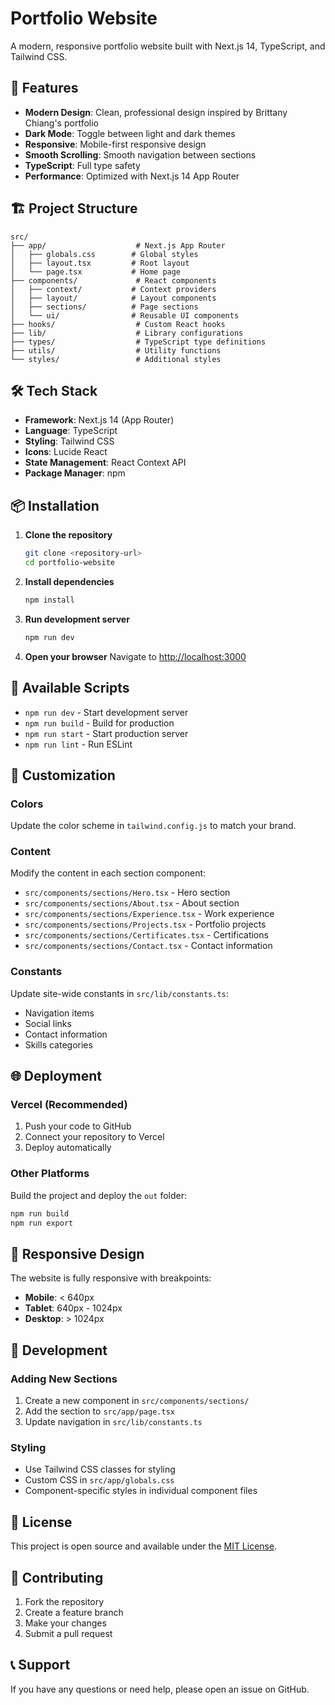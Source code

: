 # Portfolio Website

A modern, responsive portfolio website built with Next.js 14, TypeScript, and Tailwind CSS.

## 🚀 Features

- **Modern Design**: Clean, professional design inspired by Brittany Chiang's portfolio
- **Dark Mode**: Toggle between light and dark themes
- **Responsive**: Mobile-first responsive design
- **Smooth Scrolling**: Smooth navigation between sections
- **TypeScript**: Full type safety
- **Performance**: Optimized with Next.js 14 App Router

## 🏗️ Project Structure

```
src/
├── app/                    # Next.js App Router
│   ├── globals.css        # Global styles
│   ├── layout.tsx         # Root layout
│   └── page.tsx           # Home page
├── components/             # React components
│   ├── context/           # Context providers
│   ├── layout/            # Layout components
│   ├── sections/          # Page sections
│   └── ui/                # Reusable UI components
├── hooks/                  # Custom React hooks
├── lib/                    # Library configurations
├── types/                  # TypeScript type definitions
├── utils/                  # Utility functions
└── styles/                 # Additional styles
```

## 🛠️ Tech Stack

- **Framework**: Next.js 14 (App Router)
- **Language**: TypeScript
- **Styling**: Tailwind CSS
- **Icons**: Lucide React
- **State Management**: React Context API
- **Package Manager**: npm

## 📦 Installation

1. **Clone the repository**
   ```bash
   git clone <repository-url>
   cd portfolio-website
   ```

2. **Install dependencies**
   ```bash
   npm install
   ```

3. **Run development server**
   ```bash
   npm run dev
   ```

4. **Open your browser**
   Navigate to [http://localhost:3000](http://localhost:3000)

## 🚀 Available Scripts

- `npm run dev` - Start development server
- `npm run build` - Build for production
- `npm run start` - Start production server
- `npm run lint` - Run ESLint

## 🎨 Customization

### Colors
Update the color scheme in `tailwind.config.js` to match your brand.

### Content
Modify the content in each section component:
- `src/components/sections/Hero.tsx` - Hero section
- `src/components/sections/About.tsx` - About section
- `src/components/sections/Experience.tsx` - Work experience
- `src/components/sections/Projects.tsx` - Portfolio projects
- `src/components/sections/Certificates.tsx` - Certifications
- `src/components/sections/Contact.tsx` - Contact information

### Constants
Update site-wide constants in `src/lib/constants.ts`:
- Navigation items
- Social links
- Contact information
- Skills categories

## 🌐 Deployment

### Vercel (Recommended)
1. Push your code to GitHub
2. Connect your repository to Vercel
3. Deploy automatically

### Other Platforms
Build the project and deploy the `out` folder:
```bash
npm run build
npm run export
```

## 📱 Responsive Design

The website is fully responsive with breakpoints:
- **Mobile**: < 640px
- **Tablet**: 640px - 1024px
- **Desktop**: > 1024px

## 🔧 Development

### Adding New Sections
1. Create a new component in `src/components/sections/`
2. Add the section to `src/app/page.tsx`
3. Update navigation in `src/lib/constants.ts`

### Styling
- Use Tailwind CSS classes for styling
- Custom CSS in `src/app/globals.css`
- Component-specific styles in individual component files

## 📄 License

This project is open source and available under the [MIT License](LICENSE).

## 🤝 Contributing

1. Fork the repository
2. Create a feature branch
3. Make your changes
4. Submit a pull request

## 📞 Support

If you have any questions or need help, please open an issue on GitHub.

